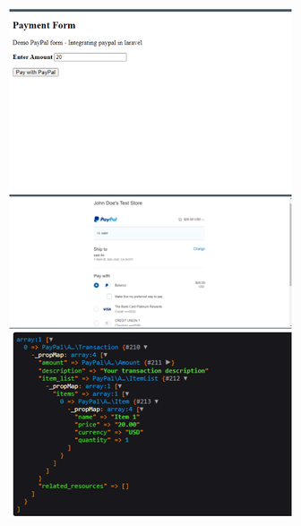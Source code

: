 <img src="images/Screenshot (10).png">
<img src="images/Screenshot (8).png">
<img src="images/Screenshot (9).png">
